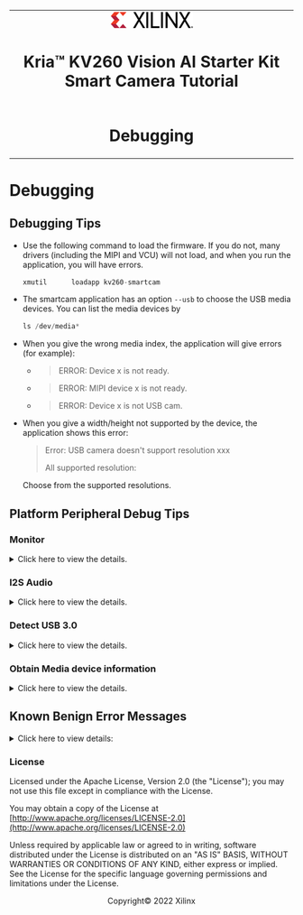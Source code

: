 <table class="sphinxhide">
 <tr>
   <td align="center"><img src="../../media/xilinx-logo.png" width="30%"/><h1>Kria&trade; KV260 Vision AI Starter Kit <br>Smart Camera Tutorial</h1>
   </td>
 </tr>
 <tr>
 <td align="center"><h1>Debugging</h1>

 </td>
 </tr>
</table>

# Debugging

## Debugging Tips

* Use the following command to load the firmware. If you do not, many drivers (including the MIPI and VCU) will not load, and when you run the application, you will have errors.

   ```cpp
   xmutil      loadapp kv260-smartcam
   ```

* The smartcam application has an option `--usb` to choose the USB media devices. You can list the media devices by

   ```cpp
   ls /dev/media*
   ```

* When you give the wrong media index, the application will give errors (for example):

  * > ERROR: Device x is not ready.
  * > ERROR: MIPI device x is not ready.
  * > ERROR: Device x is not USB cam.

* When you give a width/height not supported by the device, the application shows this error:

    >Error: USB camera doesn't support resolution xxx
    >
    >All supported resolution:

  Choose from the supported resolutions.

## Platform Peripheral Debug Tips

### Monitor

<details>
 <summary>Click here to view the details.</summary>

Use certified cables for DP and HDMI. The recommended specifications are listed for HDMI 2.0 and or higher and DP 1.2. If the cables are faulty, they could cause distortions or disable the display.

Modetest is a test tool that is part of the libdrm suite of test tools.

**Note**: The following print is an example from a 4k monitor. Use this for reference only.

#### Status of Monitor

```cpp
modetest -M xlnx
```

This command reads the monitors EDID information to ensure the monitor is connected:

```cpp
Connectors:
id      encoder status          name            size (mm)       modes   encoders
43      42      connected       DP-1            610x350         43      42
```

#### Display Modes Supported by Your Display

```cpp
modetest -M xlnx
```

The following modes are supported by your display.

```cpp
  modes:
        name refresh (Hz) hdisp hss hse htot vdisp vss vse vtot)
  3840x2160 30.00 3840 4016 4104 4400 2160 2168 2178 2250 297000 flags: phsync, pvsync; type: driver
  3840x2160 30.00 3840 4016 4104 4400 2160 2168 2178 2250 297000 flags: phsync, pvsync; type: driver
  ...
  ...
```

Ensure display is capable of supporting user requested resolution and refresh rates to the application.

#### Current Mode

```cpp
modetest -M xlnx
```

CRTC indicates the current mode that is set.

```cpp
CRTCs:
id      fb      pos     size
41      47      (0,0)   (3840x2160)
  3840x2160 30.00 3840 4016 4104 4400 2160 2168 2178 2250 297000 flags: phsync, pvsync; type: driver
  props:
```

#### Test to Determine if the Display is OK

```bash
modetest -M xlnx -s 43:1920x1080-60@AR24
```

This command sets a mode, SMPTE color bars appear on the display.

<img src="../../media/SMPTE_Color_Bars.svg" alt="SMPTE color bars" width="150" height="100">

</details>

### I2S Audio 

<details>
 <summary>Click here to view the details.</summary>
#### Determine the Enumeration for an I2S Audio Card

```cpp
cat /proc/asound/cards
```

```cpp
 2 [xlnxi2ssndcard0]: xlnx-i2s-snd-ca - xlnx-i2s-snd-card-0
                      xlnx-i2s-snd-card-0
```

In the previous example, the enumeration of I2S audio card is 2.

#### Determine Capture and Playback Device Number

```cpp
cat /proc/asound/devices
 80: [ 2- 0]: digital audio playback
 89: [ 2- 1]: digital audio capture
```

In this example, [2- X]: the 2- is the card and the X is the device.

#### Sample Record and Playback

1. `dnf install alsa-utils.aarch64`
2. Ensure an active source is connected at the Pmod LINE IN.

##### Sample Record  
`aplay -D hw:2,0 -fS24_LE -r 48000 -c 2  -d 30 -t raw file.raw`

##### Sample Playback 
`arecord -D hw:2,1  -fS24_LE -r 48000 -c 2  -d 30 -t raw file.raw`

##### Sample Pass-through 
`arecord -D hw:2,1 -f S24_LE -r 48000 -c 2 -t raw | aplay -D hw:2,0 -c 2 -f S24_LE -r 48000 -t raw`

</details>

### Detect USB 3.0

<details>
 <summary>Click here to view the details.</summary>

```cpp
lsusb
```

```cpp
Bus 002 Device 003: ID 046d:085e Logitech, Inc. USB5744
Bus 002 Device 002: ID 0424:5744 Standard Microsystems Corp. USB5744
Bus 002 Device 001: ID 1d6b:0003 Linux Foundation 3.0 root hub
```

</details>

### Obtain Media device information

<details>

 <summary>Click here to view the details.</summary>

```cpp
ls /dev/media*
```

Lists all media enumerations:

```cpp
media-ctl -d /dev/mediaX -p
```

Where the X in media is the enumerated value. This command prints the device topology and helps you identify the media device.

Example for capture path of `ar1335 sensor`.

```cpp
media-ctl -d /dev/media1 -p
```

```cpp
Media controller API version 5.4.0

Media device information
------------------------
driver          xilinx-video
model           Xilinx Video Composite Device
serial
bus info
hw revision     0x0
driver version  5.4.0

Device topology
- entity 1: isp_vcap_csi output 0 (1 pad, 1 link)
            type Node subtype V4L flags 0
            device node name /dev/video2
        pad0: Sink
                <- "80000000.csiss":0 [ENABLED]

- entity 5: 80000000.csiss (2 pads, 2 links)
            type V4L2 subdev subtype Unknown flags 0
            device node name /dev/v4l-subdev0
        pad0: Source
                [fmt:VYYUYY8_1X24/1920x1080 field:none colorspace:srgb]
                -> "isp_vcap_csi output 0":0 [ENABLED]
        pad1: Sink
                [fmt:VYYUYY8_1X24/1920x1080 field:none colorspace:srgb]
                <- "ap1302.4-003c":2 [ENABLED]

- entity 8: ap1302.4-003c (3 pads, 2 links)
            type V4L2 subdev subtype Unknown flags 0
            device node name /dev/v4l-subdev2
        pad0: Sink
                [fmt:SGRBG10_1X10/4208x3120 field:none colorspace:srgb
                 crop.bounds:(0,0)/4208x3120
                 crop:(0,0)/4208x3120]
                <- "ar1335 0":0 [ENABLED,IMMUTABLE]
        pad1: Sink
                [fmt:SGRBG10_1X10/4208x3120 field:none colorspace:srgb
                 crop.bounds:(0,0)/4208x3120
                 crop:(0,0)/4208x3120]
        pad2: Source
                [fmt:UYVY8_1X16/4208x3120 field:none colorspace:srgb
                 crop.bounds:(0,0)/4208x3120
                 crop:(0,0)/4208x3120]
                -> "80000000.csiss":1 [ENABLED]

- entity 12: ar1335 0 (1 pad, 1 link)
             type V4L2 subdev subtype Sensor flags 0
             device node name /dev/v4l-subdev1
        pad0: Source
                [fmt:SGRBG10_1X10/4208x3120 field:none colorspace:srgb]
                -> "ap1302.4-003c":0 [ENABLED,IMMUTABLE]
```

</details>

## Known Benign Error Messages

<details>
 <summary>Click here to view details:</summary>

You do not have to worry about errors logged by the Linux kernel while executing the following specified commands, they are benign and can be ignored.

```cpp
xmutil unloadapp
```

```cpp
[ 4125.507273] OF: ERROR: memory leak, expected refcount 1 instead of 2, ...... ... 
[ 4125.507293] OF: ERROR: memory leak, expected refcount 1 instead of 2, ...... ... 
```

```cpp
xmutil loadapp kv260-smartcam
```

```cpp
[ 4183.694299] xlnx_snd_card xlnx_snd_card.1.auto: ASoC: failed to init link xilinx-i2s_playback: -517
[ 4183.703363] xlnx_snd_card xlnx_snd_card.1.auto: xlnx-i2s-snd-card-0 registration failed
```

</details>

### License

Licensed under the Apache License, Version 2.0 (the "License"); you may not use this file except in compliance with the License.

You may obtain a copy of the License at
[http://www.apache.org/licenses/LICENSE-2.0](http://www.apache.org/licenses/LICENSE-2.0)


Unless required by applicable law or agreed to in writing, software distributed under the License is distributed on an "AS IS" BASIS, WITHOUT WARRANTIES OR CONDITIONS OF ANY KIND, either express or implied. See the License for the specific language governing permissions and limitations under the License.

<p align="center">Copyright&copy; 2022 Xilinx</p>

